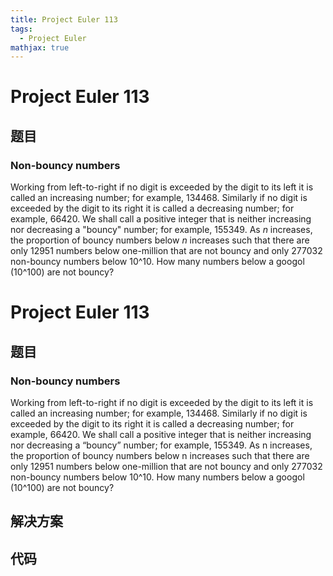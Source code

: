 ```yaml
---
title: Project Euler 113
tags:
  - Project Euler
mathjax: true
---
```

<escape><!-- more --></escape>
    
# Project Euler 113
## 题目
### Non-bouncy numbers


Working from left-to-right if no digit is exceeded by the digit to its left it is called an increasing number; for example, 134468.
Similarly if no digit is exceeded by the digit to its right it is called a decreasing number; for example, 66420.
We shall call a positive integer that is neither increasing nor decreasing a "bouncy" number; for example, 155349.
As <i>n</i> increases, the proportion of bouncy numbers below <i>n</i> increases such that there are only 12951 numbers below one-million that are not bouncy and only 277032 non-bouncy numbers below 10^10.
How many numbers below a googol (10^100) are not bouncy?



# Project Euler 113
## 题目
### Non-bouncy numbers
Working from left-to-right if no digit is exceeded by the digit to its left it is called an increasing number; for example, 134468.
Similarly if no digit is exceeded by the digit to its right it is called a decreasing number; for example, 66420.
We shall call a positive integer that is neither increasing nor decreasing a “bouncy” number; for example, 155349.
As n increases, the proportion of bouncy numbers below n increases such that there are only 12951 numbers below one-million that are not bouncy and only 277032 non-bouncy numbers below 10^10.
How many numbers below a googol (10^100) are not bouncy?


## 解决方案


## 代码


